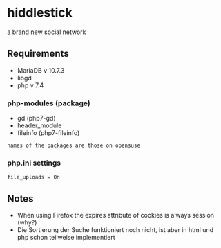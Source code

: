 # hiddlestick

a brand new social network

## Requirements
* MariaDB v 10.7.3
* libgd
* php v 7.4

### php-modules (package)
* gd (php7-gd)
* header_module
* fileinfo (php7-fileinfo)

`names of the packages are those on opensuse`

### php.ini settings
`file_uploads = On`

## Notes
* When using Firefox the expires attribute of cookies is always session (why?)
* Die Sortierung der Suche funktioniert noch nicht, ist aber in html und php schon teilweise implementiert